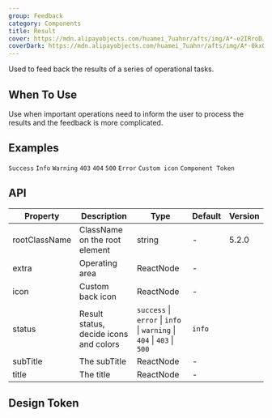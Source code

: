 ```yaml
---
group: Feedback
category: Components
title: Result
cover: https://mdn.alipayobjects.com/huamei_7uahnr/afts/img/A*-e2IRroDJyEAAAAAAAAAAAAADrJ8AQ/original
coverDark: https://mdn.alipayobjects.com/huamei_7uahnr/afts/img/A*-0kxQrbHx2kAAAAAAAAAAAAADrJ8AQ/original
---
```


Used to feed back the results of a series of operational tasks.

## When To Use

Use when important operations need to inform the user to process the results and the feedback is more complicated.

## Examples

<!-- prettier-ignore -->
<code src="./demo/success.tsx">Success</code>
<code src="./demo/info.tsx">Info</code>
<code src="./demo/warning.tsx">Warning</code>
<code src="./demo/403.tsx">403</code>
<code src="./demo/404.tsx">404</code>
<code src="./demo/500.tsx">500</code>
<code src="./demo/error.tsx">Error</code>
<code src="./demo/customIcon.tsx">Custom icon</code>
<code src="./demo/component-token.tsx" debug>Component Token</code>

## API

| Property | Description | Type | Default | Version |
| --- | --- | --- | --- | --- |
| rootClassName | ClassName on the root element | string | - | 5.2.0 |
| extra | Operating area | ReactNode | - |
| icon | Custom back icon | ReactNode | - |
| status | Result status, decide icons and colors | `success` \| `error` \| `info` \| `warning` \| `404` \| `403` \| `500` | `info` |
| subTitle | The subTitle | ReactNode | - |
| title | The title | ReactNode | - |

## Design Token

<ComponentTokenTable component="Result"></ComponentTokenTable>
